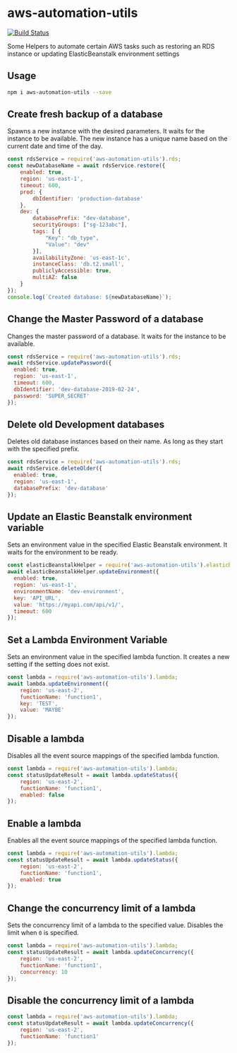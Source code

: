# aws-automation-utils  

[![Build Status](https://travis-ci.org/camilin87/aws-automation-utils.svg?branch=master)](https://travis-ci.org/camilin87/aws-automation-utils)

Some Helpers to automate certain AWS tasks such as restoring an RDS instance or updating ElasticBeanstalk environment settings

## Usage  

```bash
npm i aws-automation-utils --save
```

## Create fresh backup of a database  

Spawns a new instance with the desired parameters. It waits for the instance to be available. The new instance has a unique name based on the current date and time of the day.  

```js
const rdsService = require('aws-automation-utils').rds;
const newDatabaseName = await rdsService.restore({
    enabled: true,
    region: 'us-east-1',
    timeout: 600,
    prod: {
        dbIdentifier: 'production-database'
    },
    dev: {
        databasePrefix: "dev-database",
        securityGroups: ["sg-123abc"],
        tags: [ {
            "Key": "db_type",
            "Value": "dev"
        }],
        availabilityZone: 'us-east-1c',
        instanceClass: 'db.t2.small',
        publiclyAccessible: true,
        multiAZ: false
    }
});
console.log(`Created database: ${newDatabaseName}`);
```

## Change the Master Password of a database  

Changes the master password of a database. It waits for the instance to be available.  

```js
const rdsService = require('aws-automation-utils').rds;
await rdsService.updatePassword({
  enabled: true,
  region: 'us-east-1',
  timeout: 600,
  dbIdentifier: 'dev-database-2019-02-24',
  password: 'SUPER_SECRET'
});
```

## Delete old Development databases  

Deletes old database instances based on their name. As long as they start with the specified prefix.  

```js
const rdsService = require('aws-automation-utils').rds;
await rdsService.deleteOlder({
  enabled: true,
  region: 'us-east-1',
  databasePrefix: 'dev-database'
});
```

## Update an Elastic Beanstalk environment variable  

Sets an environment value in the specified Elastic Beanstalk environment. It waits for the environment to be ready.  

```js
const elasticBeanstalkHelper = require('aws-automation-utils').elasticBeanstalk;
await elasticBeanstalkHelper.updateEnvironment({
  enabled: true,
  region: 'us-east-1',
  environmentName: 'dev-environment',
  key: 'API_URL',
  value: 'https://myapi.com/api/v1/',
  timeout: 600
});
```

## Set a Lambda Environment Variable  

Sets an environment value in the specified lambda function. It creates a new setting if the setting does not exist.  

```js
const lambda = require('aws-automation-utils').lambda;
await lambda.updateEnvironment({
    region: 'us-east-2',
    functionName: 'function1',
    key: 'TEST',
    value: 'MAYBE'
});
```

## Disable a lambda  

Disables all the event source mappings of the specified lambda function.  

```js
const lambda = require('aws-automation-utils').lambda;
const statusUpdateResult = await lambda.updateStatus({
    region: 'us-east-2',
    functionName: 'function1',
    enabled: false
});
```

## Enable a lambda  

Enables all the event source mappings of the specified lambda function.  

```js
const lambda = require('aws-automation-utils').lambda;
const statusUpdateResult = await lambda.updateStatus({
    region: 'us-east-2',
    functionName: 'function1',
    enabled: true
});
```

## Change the concurrency limit of a lambda  

Sets the concurrency limit of a lambda to the specified value. Disables the limit when `0` is specified.  

```js
const lambda = require('aws-automation-utils').lambda;
const statusUpdateResult = await lambda.updateConcurrency({
    region: 'us-east-2',
    functionName: 'function1',
    concurrency: 10
});
```

## Disable the concurrency limit of a lambda  

```js
const lambda = require('aws-automation-utils').lambda;
const statusUpdateResult = await lambda.updateConcurrency({
    region: 'us-east-2',
    functionName: 'function1'
});
```

